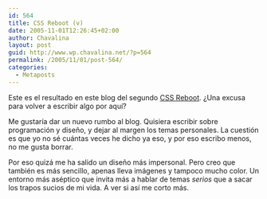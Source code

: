 ```yaml
---
id: 564
title: CSS Reboot (v)
date: 2005-11-01T12:26:45+02:00
author: Chavalina
layout: post
guid: http://www.wp.chavalina.net/?p=564
permalink: /2005/11/01/post-564/
categories:
  - Metaposts
---
```

Este es el resultado en este blog del segundo <a href="http://www.cssreboot.com" target="_blank">CSS Reboot</a>. &iquest;Una excusa para volver a escribir algo por aquí?

Me gustaría dar un nuevo rumbo al blog. Quisiera escribir sobre programación y dise&ntilde;o, y dejar al margen los temas personales. La cuestión es que yo no sé cuántas veces he dicho ya eso, y por eso escribo menos, no me gusta borrar.

Por eso quizá me ha salido un dise&ntilde;o más impersonal. Pero creo que también es más sencillo, apenas lleva imágenes y tampoco mucho color. Un entorno más aséptico que invita más a hablar de temas _serios_ que a sacar los trapos sucios de mi vida. A ver si así me corto más.